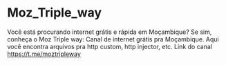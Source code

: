 # Moz_Triple_way
Você está procurando internet grátis e rápida em Moçambique? Se sim, conheça o Moz Triple way: Canal de internet grátis pra Moçambique. Aqui você encontra arquivos pra http custom, http injector, etc. Link do canal  https://t.me/moztripleway
